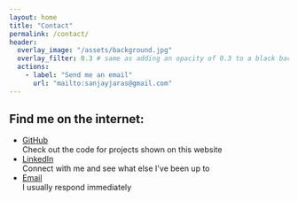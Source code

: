 ```yaml
---
layout: home
title: "Contact"
permalink: /contact/
header:
  overlay_image: "/assets/background.jpg"
  overlay_filter: 0.3 # same as adding an opacity of 0.3 to a black background
  actions:
    - label: "Send me an email"
      url: "mailto:sanjayjaras@gmail.com"
---
```

## Find me on the internet:

<ul class="social-media">
  <li>
    <div class="text">
      <div class="name"><a href="https://github.com/sanjayjaras" rel="nofollow">GitHub</a></div>
      <div class="description">Check out the code for projects shown on this website</div>
    </div>
  </li>
  <li>
    <div class="text">
      <div class="name"><a href="https://www.linkedin.com/in/sanjayjaras/" rel="nofollow">LinkedIn</a></div>
      <div class="description">Connect with me and see what else I've been up to</div>
    </div>
  </li>
  <li>
    <div class="text">
      <div class="name"><a href="mailto:sanjayjaras@gmail.com" rel="nofollow">Email</a></div>
      <div class="description">I usually respond immediately</div>
    </div>
  </li>
</ul>


